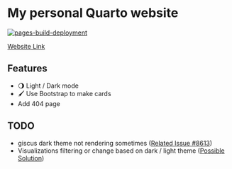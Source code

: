 # My personal Quarto website

[![pages-build-deployment](https://github.com/stesiam/stesiam.github.io/actions/workflows/pages/pages-build-deployment/badge.svg?branch=gh-pages)](https://github.com/stesiam/stesiam.github.io/actions/workflows/pages/pages-build-deployment)


[Website Link](https://stesiam.com)

## Features

- 🌖 Light / Dark mode
- 🖌️️ Use Bootstrap to make cards
- Add 404 page


## TODO

- giscus dark theme not rendering sometimes  ([Related Issue #8613](https://github.com/quarto-dev/quarto-cli/issues/8613))
- Visualizations filtering or change based on dark / light theme ([Possible Solution](https://mickael.canouil.fr/posts/2023-05-30-quarto-light-dark/))
